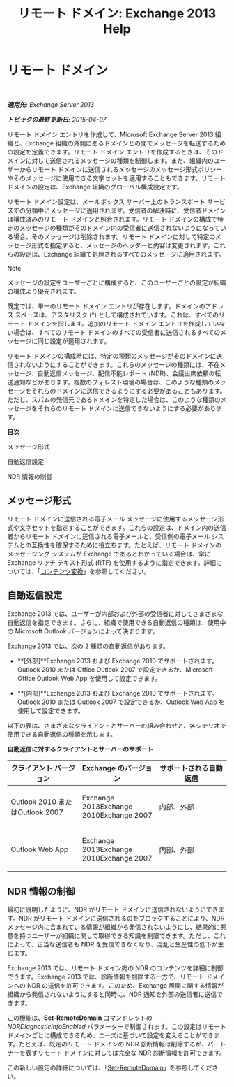 ﻿---
title: 'リモート ドメイン: Exchange 2013 Help'
TOCTitle: リモート ドメイン
ms:assetid: 10fb7d62-4d78-40a3-82db-d62bcd27ba42
ms:mtpsurl: https://technet.microsoft.com/ja-jp/library/Aa996309(v=EXCHG.150)
ms:contentKeyID: 49895253
ms.date: 04/24/2018
mtps_version: v=EXCHG.150
ms.translationtype: HT
---

# リモート ドメイン

 

_**適用先:** Exchange Server 2013_

_**トピックの最終更新日:** 2015-04-07_

リモート ドメイン エントリを作成して、Microsoft Exchange Server 2013 組織と、Exchange 組織の外側にあるドメインとの間でメッセージを転送するための設定を定義できます。リモート ドメイン エントリを作成するときは、そのドメインに対して送信されるメッセージの種類を制御します。また、組織内のユーザーからリモート ドメインに送信されるメッセージのメッセージ形式ポリシーやそのメッセージに使用できる文字セットを適用することもできます。リモート ドメインの設定は、Exchange 組織のグローバル構成設定です。

リモート ドメイン設定は、メールボックス サーバー上のトランスポート サービスでの分類中にメッセージに適用されます。受信者の解決時に、受信者ドメインは構成済みのリモート ドメインと照合されます。リモート ドメインの構成で特定のメッセージの種類がそのドメイン内の受信者に送信されないようになっている場合、そのメッセージは削除されます。リモート ドメインに対して特定のメッセージ形式を指定すると、メッセージのヘッダーと内容は変更されます。これらの設定は、Exchange 組織で処理されるすべてのメッセージに適用されます。


> [!NOTE]
> メッセージの設定をユーザーごとに構成すると、このユーザーごとの設定が組織の構成より優先されます。



既定では、単一のリモート ドメイン エントリが存在します。ドメインのアドレス スペースは、アスタリスク (\*) として構成されています。これは、すべてのリモート ドメインを指します。追加のリモート ドメイン エントリを作成していない場合は、すべてのリモート ドメインのすべての受信者に送信されるすべてのメッセージに同じ設定が適用されます。

リモート ドメインの構成時には、特定の種類のメッセージがそのドメインに送信されないようにすることができます。これらのメッセージの種類には、不在メッセージ、自動返信メッセージ、配信不能レポート (NDR)、会議出席依頼の転送通知などがあります。複数のフォレスト環境の場合は、このような種類のメッセージをそれらのドメインに送信できるようにする必要があることもあります。ただし、スパムの発信元であるドメインを特定した場合は、このような種類のメッセージをそれらのリモート ドメインに送信できないようにする必要があります。

**目次**

メッセージ形式

自動返信設定

NDR 情報の制御

## メッセージ形式

リモート ドメインに送信される電子メール メッセージに使用するメッセージ形式や文字セットを指定することができます。これらの設定は、ドメイン内の送信者からリモート ドメインに送信される電子メールと、受信側の電子メール システムとの互換性を確保するために役立ちます。たとえば、リモート ドメインのメッセージング システムが Exchange であるとわかっている場合は、常に Exchange リッチ テキスト形式 (RTF) を使用するように指定できます。詳細については、「[コンテンツ変換](content-conversion-exchange-2013-help.md)」を参照してください。

## 自動返信設定

Exchange 2013 では、ユーザーが内部および外部の受信者に対してさまざまな自動返信を指定できます。さらに、組織で使用できる自動返信の種類は、使用中の Microsoft Outlook バージョンによって決まります。

Exchange 2013 では、次の 2 種類の自動返信があります。

  - **\[外部\]**Exchange 2013 および Exchange 2010 でサポートされます。Outlook 2010 または Office Outlook 2007 で設定できるか、Microsoft Office Outlook Web App を使用して設定できます。

  - **\[内部\]**Exchange 2013 および Exchange 2010 でサポートされます。Outlook 2010 または Outlook 2007 で設定できるか、Outlook Web App を使用して設定できます。

以下の表は、さまざまなクライアントとサーバーの組み合わせと、各シナリオで使用できる自動返信の種類を示します。

**自動返信に対するクライアントとサーバーのサポート**


<table>
<colgroup>
<col style="width: 33%" />
<col style="width: 33%" />
<col style="width: 33%" />
</colgroup>
<thead>
<tr class="header">
<th>クライアント バージョン</th>
<th>Exchange のバージョン</th>
<th>サポートされる自動返信</th>
</tr>
</thead>
<tbody>
<tr class="odd">
<td><p>Outlook 2010 またはOutlook 2007</p></td>
<td><p>Exchange 2013Exchange 2010Exchange 2007</p></td>
<td><p>内部、外部</p></td>
</tr>
<tr class="even">
<td><p>Outlook Web App</p></td>
<td><p>Exchange 2013Exchange 2010Exchange 2007</p></td>
<td><p>内部、外部</p></td>
</tr>
</tbody>
</table>


## NDR 情報の制御

最初に説明したように、NDR がリモート ドメインに送信されないようにできます。NDR がリモート ドメインに送信されるのをブロックすることにより、NDR メッセージ内に含まれている情報が組織から発信されないようにし、結果的に悪意を持つユーザーが組織に関して取得できる知識を制限できます。ただし、これによって、正当な送信者も NDR を受信できなくなり、混乱と生産性の低下が生じます。

Exchange 2013 では、リモート ドメイン宛の NDR のコンテンツを詳細に制御できます。Exchange 2013 では、診断情報を削除する一方で、リモート ドメインへの NDR の送信を許可できます。このため、Exchange 展開に関する情報が組織から発信されないようにすると同時に、NDR 通知を外部の送信者に送信できます。

この機能は、**Set-RemoteDomain** コマンドレットの *NDRDiagnosticInfoEnabled* パラメーターで制御されます。この設定はリモート ドメインごとに構成できるため、ニーズに基づいて設定を変えることができます。たとえば、既定のリモート ドメインの NDR 診断情報は削除するが、パートナーを表すリモート ドメインに対しては完全な NDR 診断情報を許可できます。

この新しい設定の詳細については、「[Set-RemoteDomain](https://technet.microsoft.com/ja-jp/library/aa997857\(v=exchg.150\))」を参照してください。

